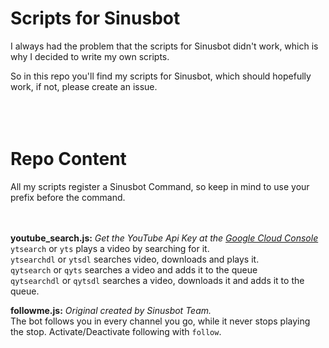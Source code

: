 # Scripts for Sinusbot

I always had the problem that the scripts for Sinusbot didn't work, which is why I decided to write my own scripts.

So in this repo you'll find my scripts for Sinusbot, which should hopefully work, if not, please create an issue.
<br><br><br><br>

# Repo Content

All my scripts register a Sinusbot Command, so keep in mind to use your prefix before the command.
<br><br><br>

**youtube_search.js:** *Get the YouTube Api Key at the [Google Cloud Console](https://console.cloud.google.com/apis/dashboard)* <br>
`ytsearch` or `yts` plays a video by searching for it.<br>
`ytsearchdl` or `ytsdl` searches video, downloads and plays it.<br>
`qytsearch` or `qyts` searches a video and adds it to the queue<br>
`qytsearchdl` or `qytsdl` searches a video, downloads it and adds it to the queue.<br>


**followme.js:** *Original created by Sinusbot Team.* <br>
The bot follows you in every channel you go, while it never stops playing the stop.
Activate/Deactivate following with `follow`.
<br><br><br>
